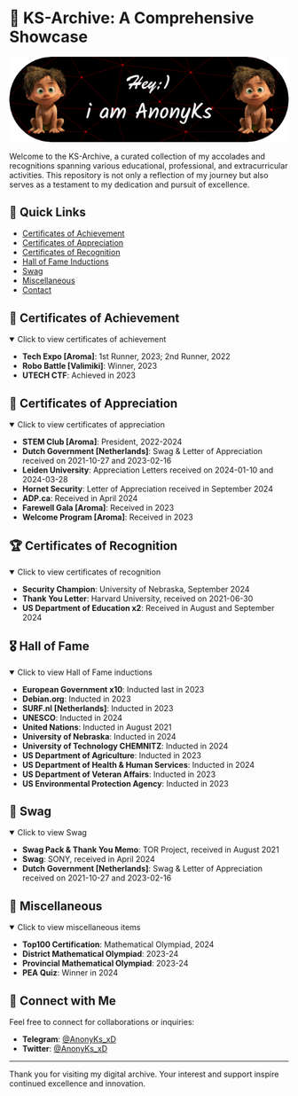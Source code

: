 # 🌟 KS-Archive: A Comprehensive Showcase

![Banner](https://raw.githubusercontent.com/anonyks/KS-Archive/refs/heads/main/up-header.png) <!-- Use a custom banner representing your achievements -->

Welcome to the KS-Archive, a curated collection of my accolades and recognitions spanning various educational, professional, and extracurricular activities. This repository is not only a reflection of my journey but also serves as a testament to my dedication and pursuit of excellence.

## 🚀 Quick Links

- [Certificates of Achievement](#-certificates-of-achievement)
- [Certificates of Appreciation](#-certificates-of-appreciation)
- [Certificates of Recognition](#-certificates-of-recognition)
- [Hall of Fame Inductions](#-hall-of-fame)
- [Swag](#-Swag)
- [Miscellaneous](#-miscellaneous)
- [Contact](#-connect-with-me)

## 🏅 Certificates of Achievement

<details open>
<summary>Click to view certificates of achievement</summary>

- **Tech Expo [Aroma]**: 1st Runner, 2023; 2nd Runner, 2022
- **Robo Battle [Valimiki]**: Winner, 2023
- **UTECH CTF**: Achieved in 2023

</details>

## 🌟 Certificates of Appreciation

<details open>
<summary>Click to view certificates of appreciation</summary>

- **STEM Club [Aroma]**: President, 2022-2024
- **Dutch Government [Netherlands]**: Swag & Letter of Appreciation received on 2021-10-27 and 2023-02-16
- **Leiden University**: Appreciation Letters received on 2024-01-10 and 2024-03-28
- **Hornet Security**: Letter of Appreciation received in September 2024
- **ADP.ca**: Received in April 2024
- **Farewell Gala [Aroma]**: Received in 2023
- **Welcome Program [Aroma]**: Received in 2023

</details>

## 🏆 Certificates of Recognition

<details open>
<summary>Click to view certificates of recognition</summary>
  
- **Security Champion**: University of Nebraska, September 2024
- **Thank You Letter**: Harvard University, received on 2021-06-30
- **US Department of Education x2**: Received in August and September 2024

</details>

## 🎖️ Hall of Fame

<details open>
<summary>Click to view Hall of Fame inductions</summary>

- **European Government x10**: Inducted last in 2023
- **Debian.org**: Inducted in 2023
- **SURF.nl [Netherlands]**: Inducted in 2023
- **UNESCO**: Inducted in 2024
- **United Nations**: Inducted in August 2021
- **University of Nebraska**: Inducted in 2024
- **University of Technology CHEMNITZ**: Inducted in 2024
- **US Department of Agriculture**: Inducted in 2023
- **US Department of Health & Human Services**: Inducted in 2024
- **US Department of Veteran Affairs**: Inducted in 2023
- **US Environmental Protection Agency**: Inducted in 2023

</details>

## 📜 Swag

<details open>
<summary>Click to view Swag</summary>

- **Swag Pack & Thank You Memo**: TOR Project, received in August 2021
- **Swag**: SONY, received in April 2024
- **Dutch Government [Netherlands]**: Swag & Letter of Appreciation received on 2021-10-27 and 2023-02-16

</details>

## 🎁 Miscellaneous

<details open>
<summary>Click to view miscellaneous items</summary>

- **Top100 Certification**: Mathematical Olympiad, 2024
- **District Mathematical Olympiad**: 2023-24
- **Provincial Mathematical Olympiad**: 2023-24
- **PEA Quiz**: Winner in 2024

</details>

## 🤝 Connect with Me

Feel free to connect for collaborations or inquiries:

- **Telegram**: [@AnonyKs_xD](https://t.me/@AnonyKs_xD)
- **Twitter**: [@AnonyKs_xD](https://twitter.com/@AnonyKs_xD)

---
Thank you for visiting my digital archive. Your interest and support inspire continued excellence and innovation.
